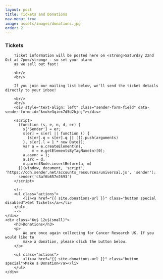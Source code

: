 ```yaml
---
layout: post
title: Tickets and Donations
nav-menu: true
image: assets/images/donations.jpg
order: 2
---
```

<div class="row">
	<div class="6u 12u$(small)">
		<h3>Tickets</h3>

        Ticket information will be posted here on <strong>Saturday 22nd Oct at 7pm</strong> - so set your alarm
        as we sell out fast!

        <br/>
        <br/>

        If you join our mailing list below, we'll send the ticket details directly to your inbox!

        <br/>
        <br/>
        <div style="text-align: left" class="sender-form-field" data-sender-form-id="kvoke3qiex7d5d2hjnj"></div>

        <script>
          (function (s, e, n, d, er) {
            s['Sender'] = er;
            s[er] = s[er] || function () {
              (s[er].q = s[er].q || []).push(arguments)
            }, s[er].l = 1 * new Date();
            var a = e.createElement(n),
                m = e.getElementsByTagName(n)[0];
            a.async = 1;
            a.src = d;
            m.parentNode.insertBefore(a, m)
          })(window, document, 'script', 'https://cdn.sender.net/accounts_resources/universal.js', 'sender');
          sender('c3af6b657e2693')
        </script>

        <!--
        <ul class="actions">
            <li><a href="{{ site.donations-url }}" class="button special disabled">Get Tickets</a></li>
        </ul>
        -->
	</div>
	<div class="6u$ 12u$(small)">
		<h3>Donations</h3>
		<p>
            We are once again collecting for Cancer Research UK. If you would like to
            make a donation, please click the button below.
        </p>

        <ul class="actions">
            <li><a href="{{ site.donations-url }}" class="button special">Make a Donation</a></li>
        </ul>
	</div>
</div>


